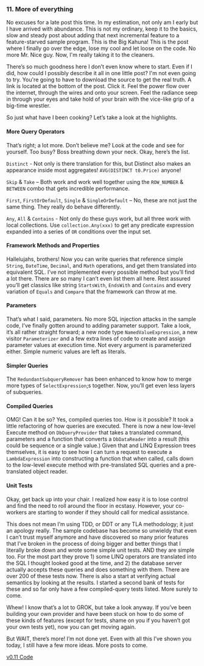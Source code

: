 ### 11. More of everything

No excuses for a late post this time. In my estimation, not only am I early but I have arrived with abundance. This is not my ordinary, keep it to the basics, slow and steady post about adding that next incremental feature to a feature-starved sample program. This is the Big Kahuna! This is the post where I finally go over the edge, lose my cool and let loose on the code. No more Mr. Nice guy.  Now, I'm really taking it to the cleaners.

There’s so much goodness here I don’t even know where to start. Even if I did, how could I possibly describe it all in one little post? I'm not even going to try. You're going to have to download the source to get the real truth. A link is located at the bottom of the post. Click it. Feel the power flow over the internet, through the wires and onto your screen. Feel the radiance seep in through your eyes and take hold of your brain with the vice-like grip of a big-time wrestler.

So just what have I been cooking? Let’s take a look at the highlights.

#### More Query Operators

That’s right; a lot more. Don’t believe me? Look at the code and see for yourself. Too busy? Boss breathing down your neck. Okay, here’s the list.

`Distinct` - Not only is there translation for this, but Distinct also makes an appearance inside most aggregates! `AVG(DISTINCT t0.Price)` anyone!

`Skip` & `Take` – Both work and work well together using the `ROW_NUMBER` & `BETWEEN` combo that gets incredible performance.

`First`, `FirstOrDefault`, `Single` & `SingleOrDefault` – No, these are not just the same thing. They really do behave differently.

`Any`, `All` & `Contains` - Not only do these guys work, but all three work with local collections. Use `collection.Any(xxx)` to get any predicate expression expanded into a series of `OR` conditions over the input set.

#### Framework Methods and Properties

Hallelujahs, brothers! Now you can write queries that reference simple `String`, `DateTime`, `Decimal`, and `Math` operations, and get them translated into equivalent SQL.  I’ve not implemented every possible method but you’ll find a lot there. There are so many I can’t even list them all here. Rest assured you’ll get classics like string `StartsWith`, `EndsWith` and `Contains` and every variation of `Equals` and `Compare` that the framework can throw at me.

#### Parameters

That’s what I said, parameters. No more SQL injection attacks in the sample code, I’ve finally gotten around to adding parameter support. Take a look, it’s all rather straight forward; a new node type `NamedValueExpression`, a new visitor `Parameterizer` and a few extra lines of code to create and assign parameter values at execution time. Not every argument is parameterized either. Simple numeric values are left as literals.

#### Simpler Queries

The `RedundantSubqueryRemover` has been enhanced to know how to merge more types of `SelectExpression`;s together. Now, you’ll get even less layers of subqueries.

#### Compiled Queries

OMG! Can it be so? Yes, compiled queries too. How is it possible? It took a little refactoring of how queries are executed. There is now a new low-level Execute method on `DbQueryProvider` that takes a translated command, parameters and a function that converts a `DbDataReader` into a result (this could be sequence or a single value.)  Given that and LINQ Expression trees themselves, it is easy to see how I can turn a request to execute a `LambdaExpression` into constructing a function that when called, calls down to the low-level execute method with pre-translated SQL queries and a pre-translated object reader.

#### Unit Tests

Okay, get back up into your chair. I realized how easy it is to lose control and find the need to roll around the floor in ecstasy. However, your co-workers are starting to wonder if they should call for medical assistance. 

This does not mean I’m using TDD, or DDT or any TLA methodology; it just an apology really. The sample codebase has become so unwieldy that even I can’t trust myself anymore and have discovered so many prior features that I’ve broken in the process of doing bigger and better things that I literally broke down and wrote some simple unit tests. AND they are simple too. For the most part they prove 1) some LINQ operators are translated into the SQL I thought looked good at the time, and 2) the database server actually accepts these queries and does something with them. There are over 200 of these tests now. There is also a start at verifying actual semantics by looking at the results.  I started a second bank of tests for these and so far only have a few compiled-query tests listed. More surely to come.


Whew! I know that’s a lot to GROK, but take a look anyway. If you’ve been building your own provider and have been stuck on how to do some of these kinds of features (except for tests, shame on you if you haven’t got your own tests yet), now you can get moving again.

But WAIT, there’s more! I’m not done yet. Even with all this I’ve shown you today, I still have a few more ideas. More posts to come.

[v0.11 Code](../ref/v0.11.zip)